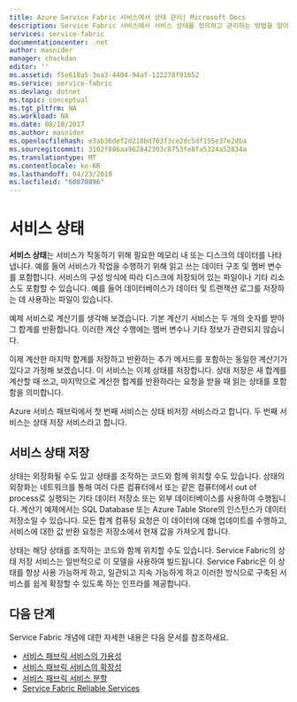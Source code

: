 ```yaml
---
title: Azure Service Fabric 서비스에서 상태 관리| Microsoft Docs
description: Service Fabric 서비스에서 서비스 상태를 정의하고 관리하는 방법을 알아봅니다.
services: service-fabric
documentationcenter: .net
author: masnider
manager: chackdan
editor: ''
ms.assetid: f5e618a5-3ea3-4404-94af-122278f91652
ms.service: service-fabric
ms.devlang: dotnet
ms.topic: conceptual
ms.tgt_pltfrm: NA
ms.workload: NA
ms.date: 08/18/2017
ms.author: masnider
ms.openlocfilehash: e3ab36def2d210bd763f3ce2dc5df155e37e2dba
ms.sourcegitcommit: 3102f886aa962842303c8753fe8fa5324a52834a
ms.translationtype: MT
ms.contentlocale: ko-KR
ms.lasthandoff: 04/23/2019
ms.locfileid: "60870896"
---
```

# <a name="service-state"></a>서비스 상태
**서비스 상태**는 서비스가 작동하기 위해 필요한 메모리 내 또는 디스크의 데이터를 나타냅니다. 예를 들어 서비스가 작업을 수행하기 위해 읽고 쓰는 데이터 구조 및 멤버 변수를 포함합니다. 서비스의 구성 방식에 따라 디스크에 저장되어 있는 파일이나 기타 리소스도 포함할 수 있습니다. 예를 들어 데이터베이스가 데이터 및 트랜잭션 로그를 저장하는 데 사용하는 파일이 있습니다.

예제 서비스로 계산기를 생각해 보겠습니다. 기본 계산기 서비스는 두 개의 숫자를 받아 그 합계를 반환합니다. 이러한 계산 수행에는 멤버 변수나 기타 정보가 관련되지 않습니다.

이제 계산한 마지막 합계를 저장하고 반환하는 추가 메서드를 포함하는 동일한 계산기가 있다고 가정해 보겠습니다. 이 서비스는 이제 상태를 저장합니다. 상태 저장은 새 합계를 계산할 때 쓰고, 마지막으로 계산한 합계를 반환하라는 요청을 받을 때 읽는 상태를 포함함을 의미합니다.

Azure 서비스 패브릭에서 첫 번째 서비스는 상태 비저장 서비스라고 합니다. 두 번째 서비스는 상태 저장 서비스라고 합니다.

## <a name="storing-service-state"></a>서비스 상태 저장
상태는 외장화될 수도 있고 상태를 조작하는 코드와 함께 위치할 수도 있습니다. 상태의 외장화는 네트워크를 통해 여러 다른 컴퓨터에서 또는 같은 컴퓨터에서 out of process로 실행되는 기타 데이터 저장소 또는 외부 데이터베이스를 사용하여 수행됩니다. 계산기 예제에서는 SQL Database 또는 Azure Table Store의 인스턴스가 데이터 저장소일 수 있습니다. 모든 합계 컴퓨팅 요청은 이 데이터에 대해 업데이트를 수행하고, 서비스에 대한 값 반환 요청은 저장소에서 현재 값을 가져오게 합니다. 

상태는 해당 상태를 조작하는 코드와 함께 위치할 수도 있습니다. Service Fabric의 상태 저장 서비스는 일반적으로 이 모델을 사용하여 빌드됩니다. Service Fabric은 이 상태를 항상 사용 가능하게 하고, 일관되고 지속 가능하게 하고 이러한 방식으로 구축된 서비스를 쉽게 확장할 수 있도록 하는 인프라를 제공합니다.

## <a name="next-steps"></a>다음 단계
Service Fabric 개념에 대한 자세한 내용은 다음 문서를 참조하세요.

* [서비스 패브릭 서비스의 가용성](service-fabric-availability-services.md)
* [서비스 패브릭 서비스의 확장성](service-fabric-concepts-scalability.md)
* [서비스 패브릭 서비스 분할](service-fabric-concepts-partitioning.md)
* [Service Fabric Reliable Services](service-fabric-reliable-services-introduction.md)
